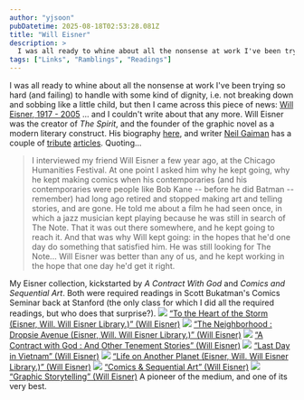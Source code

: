 ```yaml
---
author: "yjsoon"
pubDatetime: 2025-08-18T02:53:28.081Z
title: "Will Eisner"
description: >
  I was all ready to whine about all the nonsense at work I've been trying so hard (and failing) to handle with some kind of dignity, i.e. not breaking ...
tags: ["Links", "Ramblings", "Readings"]
---
```






I was all ready to whine about all the nonsense at work I've been trying so hard (and failing) to handle with some kind of dignity, i.e. not breaking down and sobbing like a little child, but then I came across this piece of news: [Will Eisner, 1917 - 2005](http://www.willeisner.com/) ... and I couldn't write about that any more. Will Eisner was the creator of _The Spirit_, and the founder of the graphic novel as a modern literary construct. His biography [here](http://www.willeisner.com/bio/), and writer [Neil Gaiman](http://www.neilgaiman.com) has a couple of [tribute](http://www.neilgaiman.com/journal/2005/01/will-eisner-1917-2005.asp) [articles](http://www.neilgaiman.com/journal/2005/01/spirit-of-seventy-five.asp). Quoting...

> I interviewed my friend Will Eisner a few year ago, at the Chicago Humanities Festival. At one point I asked him why he kept going, why he kept making comics when his contemporaries (and his contemporaries were people like Bob Kane -- before he did Batman -- remember) had long ago retired and stopped making art and telling stories, and are gone. He told me about a film he had seen once, in which a jazz musician kept playing because he was still in search of The Note. That it was out there somewhere, and he kept going to reach it. And that was why Will kept going: in the hopes that he'd one day do something that satisfied him. He was still looking for The Note... Will Eisner was better than any of us, and he kept working in the hope that one day he'd get it right.

My Eisner collection, kickstarted by _A Contract With God_ and _Comics and Sequential Art_. Both were required readings in Scott Bukatman's Comics Seminar back at Stanford (the only class for which I did all the required readings, but who does that surprise?). ![](http://images.amazon.com/images/P/1563896796.01._SCMZZZZZZZ_.jpg) [&#8220;To the Heart of the Storm (Eisner, Will. Will Eisner Library.)&#8221; (Will Eisner)](http://www.amazon.com/exec/obidos/tg/detail/-/1563896796/) ![](http://images.amazon.com/images/P/1563896893.01._SCMZZZZZZZ_.jpg) [&#8220;The Neighborhood : Dropsie Avenue (Eisner, Will. Will Eisner Library.)&#8221; (Will Eisner)](http://www.amazon.com/exec/obidos/tg/detail/-/1563896893/) ![](http://images.amazon.com/images/P/1563896745.01._SCMZZZZZZZ_.jpg) [&#8220;A Contract with God : And Other Tenement Stories&#8221; (Will Eisner)](http://www.amazon.com/exec/obidos/tg/detail/-/1563896745/) ![](http://images.amazon.com/images/P/1569715009.01._SCMZZZZZZZ_.jpg) [&#8220;Last Day in Vietnam&#8221; (Will Eisner)](http://www.amazon.com/exec/obidos/tg/detail/-/1569715009/) ![](http://images.amazon.com/images/P/0878163700.01._SCMZZZZZZZ_.jpg) [&#8220;Life on Another Planet (Eisner, Will. Will Eisner Library.)&#8221; (Will Eisner)](http://www.amazon.com/exec/obidos/tg/detail/-/0878163700/) ![](http://images.amazon.com/images/P/0961472812.01._SCMZZZZZZZ_.jpg) [&#8220;Comics &#38; Sequential Art&#8221; (Will Eisner)](http://www.amazon.com/exec/obidos/tg/detail/-/0961472812/) ![](http://images.amazon.com/images/P/0961472820.01._SCMZZZZZZZ_.jpg) [&#8220;Graphic Storytelling&#8221; (Will Eisner)](http://www.amazon.com/exec/obidos/tg/detail/-/0961472820/) A pioneer of the medium, and one of its very best.